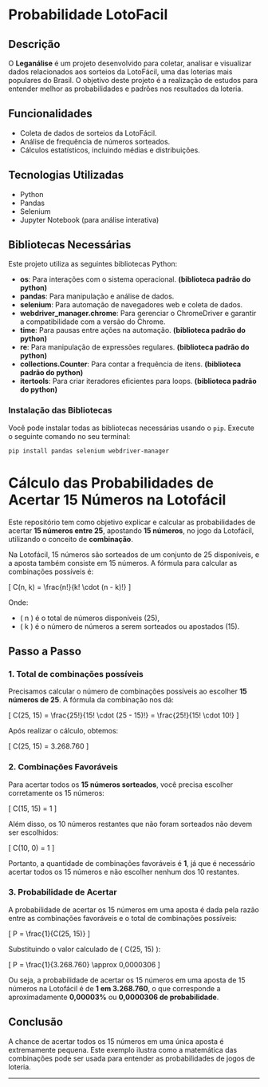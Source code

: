 # Probabilidade LotoFacil

## Descrição
O **Leganálise** é um projeto desenvolvido para coletar, analisar e visualizar dados relacionados aos sorteios da LotoFácil, uma das loterias mais populares do Brasil. O objetivo deste projeto é a realização de estudos para entender melhor as probabilidades e padrões nos resultados da loteria.

## Funcionalidades
- Coleta de dados de sorteios da LotoFácil.
- Análise de frequência de números sorteados.
- Cálculos estatísticos, incluindo médias e distribuições.

## Tecnologias Utilizadas
- Python
- Pandas
- Selenium
- Jupyter Notebook (para análise interativa)

## Bibliotecas Necessárias

Este projeto utiliza as seguintes bibliotecas Python:

- **os**: Para interações com o sistema operacional. **(biblioteca padrão do python)**
- **pandas**: Para manipulação e análise de dados.
- **selenium**: Para automação de navegadores web e coleta de dados.
- **webdriver_manager.chrome**: Para gerenciar o ChromeDriver e garantir a compatibilidade com a versão do Chrome.
- **time**: Para pausas entre ações na automação. **(biblioteca padrão do python)**
- **re**: Para manipulação de expressões regulares. **(biblioteca padrão do python)**
- **collections.Counter**: Para contar a frequência de itens. **(biblioteca padrão do python)**
- **itertools**: Para criar iteradores eficientes para loops. **(biblioteca padrão do python)**

### Instalação das Bibliotecas

Você pode instalar todas as bibliotecas necessárias usando o `pip`. Execute o seguinte comando no seu terminal:

```bash
pip install pandas selenium webdriver-manager
```

# Cálculo das Probabilidades de Acertar 15 Números na Lotofácil

Este repositório tem como objetivo explicar e calcular as probabilidades de acertar **15 números entre 25**, apostando **15 números**, no jogo da Lotofácil, utilizando o conceito de **combinação**.

Na Lotofácil, 15 números são sorteados de um conjunto de 25 disponíveis, e a aposta também consiste em 15 números. A fórmula para calcular as combinações possíveis é:

\[
C(n, k) = \frac{n!}{k! \cdot (n - k)!}
\]

Onde:
- \( n \) é o total de números disponíveis (25),
- \( k \) é o número de números a serem sorteados ou apostados (15).

## Passo a Passo

### 1. Total de combinações possíveis
Precisamos calcular o número de combinações possíveis ao escolher **15 números de 25**. A fórmula da combinação nos dá:

\[
C(25, 15) = \frac{25!}{15! \cdot (25 - 15)!} = \frac{25!}{15! \cdot 10!}
\]

Após realizar o cálculo, obtemos:

\[
C(25, 15) = 3.268.760
\]

### 2. Combinações Favoráveis
Para acertar todos os **15 números sorteados**, você precisa escolher corretamente os 15 números:

\[
C(15, 15) = 1
\]

Além disso, os 10 números restantes que não foram sorteados não devem ser escolhidos:

\[
C(10, 0) = 1
\]

Portanto, a quantidade de combinações favoráveis é **1**, já que é necessário acertar todos os 15 números e não escolher nenhum dos 10 restantes.

### 3. Probabilidade de Acertar
A probabilidade de acertar os 15 números em uma aposta é dada pela razão entre as combinações favoráveis e o total de combinações possíveis:

\[
P = \frac{1}{C(25, 15)}
\]

Substituindo o valor calculado de \( C(25, 15) \):

\[
P = \frac{1}{3.268.760} \approx 0,0000306
\]

Ou seja, a probabilidade de acertar os 15 números em uma aposta de 15 números na Lotofácil é de **1 em 3.268.760**, o que corresponde a aproximadamente **0,00003%** ou **0,0000306 de probabilidade**.

## Conclusão
A chance de acertar todos os 15 números em uma única aposta é extremamente pequena. Este exemplo ilustra como a matemática das combinações pode ser usada para entender as probabilidades de jogos de loteria.

---
